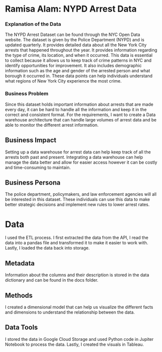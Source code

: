 # Ramisa Alam: NYPD Arrest Data

### Explanation of the Data
The NYPD Arrest Dataset can be found through the NYC Open Data website. The dataset is given by the Police Department (NYPD) and is updated quarterly. It provides detailed data about all the New York City arrests that happened throughout the year. It provides information regarding the type of crime, its location, and when it occurred. This data is essential to collect because it allows us to keep track of crime patterns in NYC and identify opportunities for improvement. It also includes demographic information such as the age and gender of the arrested person and what borough it occurred in. These data points can help individuals understand what regions of New York City experience the most crime. 

### Business Problem
Since this dataset holds important information about arrests that are made every day, it can be hard to handle all the information and keep it in the correct and consistent format. For the requirements, I want to create a Data warehouse architecture that can handle large volumes of arrest data and be able to monitor the different arrest information. 

## Business Impact 
Setting up a data warehouse for arrest data can help keep track of all the arrests both past and present. Integrating a data warehouse can help manage the data better and allow for easier access however it can be costly and time-consuming to maintain. 

## Business Persona
The police department, policymakers, and law enforcement agencies will all be interested in this dataset. These individuals can use this data to make better strategic decisions and implement new rules to lower arrest rates.

# Data 
I used the ETL process. I first extracted the data from the API, I read the data into a pandas file and transformed it to make it easier to work with. Lastly, I loaded the data back into storage. 

## Metadata
Information about the columns and their description is stored in the data dictionary and can be found in the docs folder. 

## Methods
I created a dimensional model that can help us visualize the different facts and dimensions to understand the relationship between the data. 

## Data Tools 
I stored the data in Google Cloud Storage and used Python code in Jupiter Notebook to process the data. Lastly, I created the visuals in Tableau. 


